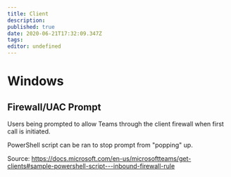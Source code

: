 ```yaml
---
title: Client
description: 
published: true
date: 2020-06-21T17:32:09.347Z
tags: 
editor: undefined
---
```


# Windows
## Firewall/UAC Prompt
Users being prompted to allow Teams through the client firewall when first call is initiated.

PowerShell script can be ran to stop prompt from "popping" up.

Source: https://docs.microsoft.com/en-us/microsoftteams/get-clients#sample-powershell-script---inbound-firewall-rule